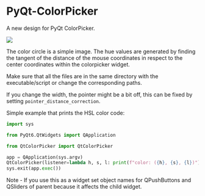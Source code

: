 # PyQt-ColorPicker
A new design for PyQt ColorPicker.

![](/demo/colorpicker_run.PNG)

The color circle is a simple image. The hue values are generated by finding the tangent of the distance of the mouse coordinates in respect to the center coordinates within the colorpicker widget.

Make sure that all the files are  in the same directory with the executable/script or change the corresponding paths.

If you change the width, the pointer might be a bit off, this can be fixed by setting ```pointer_distance_correction```.

Simple example that prints the HSL color code:
```python
import sys

from PyQt6.QtWidgets import QApplication

from QtColorPicker import QtColorPicker

app = QApplication(sys.argv)
QtColorPicker(listener=lambda h, s, l: print(f"color: ({h}, {s}, {l})")).show()
sys.exit(app.exec())
```
		
Note - If you use this as a widget set object names for QPushButtons and QSliders of parent because it affects the child widget.

